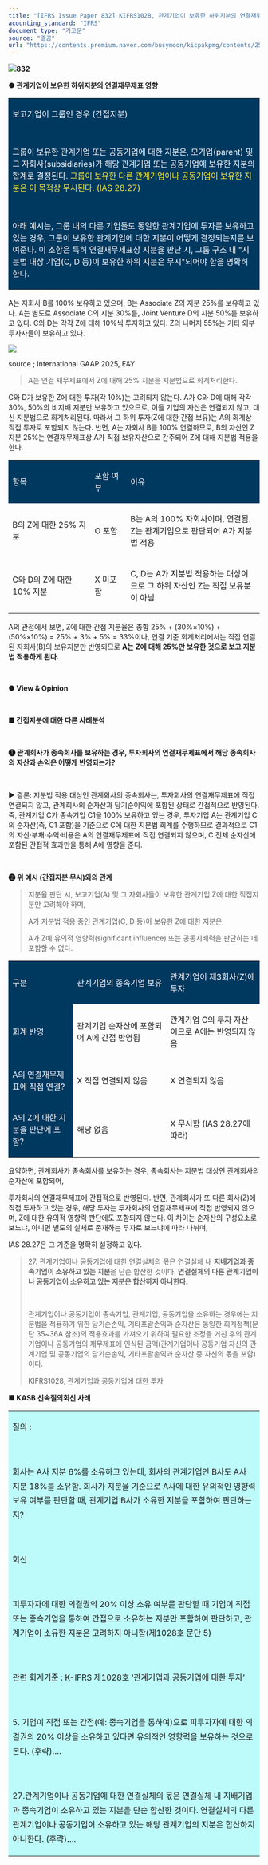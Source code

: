 ```yaml
---
title: "[IFRS Issue Paper 832] KIFRS1028, 관계기업이 보유한 하위지분의 연결재무제표 영향"
acounting_standard: "IFRS"
document_type: "기고문"
source: "엘곰"
url: "https://contents.premium.naver.com/busymoon/kicpakpmg/contents/250613114617981sw"
---
```

![](https://n2.news.naver.com/l.gif?type=content)**832**

**● 관계기업이 보유한 하위지분의 연결재무제표 영향**

<table style=""><tbody><tr><td colspan="3" rowspan="1" style="width: 99.99%; height: 129.0px;  background-color: #003960;"><div><p style=""><span style="color:#ffffff;">보고기업이 그룹인 경우 (간접지분)</span></p></div><div><p style=""><span style="color:#ffffff;">​</span></p></div><div><p style=""><span style="color:#ffffff;">그룹이 보유한 관계기업 또는 공동기업에 대한 지분은, 모기업(parent) 및 그 자회사(subsidiaries)가 해당 관계기업 또는 공동기업에 보유한 지분의 합계로 결정된다. </span><span style="color:#ffef34;">그룹이 보유한 다른 관계기업이나 공동기업이 보유한 지분은 이 목적상 무시된다. (IAS 28.27)</span></p></div><div><p style=""><span style="color:#ffffff;">​</span></p></div><div><p style=""><span style="color:#ffffff;">아래 예시는, 그룹 내의 다른 기업들도 동일한 관계기업에 투자를 보유하고 있는 경우, 그룹이 보유한 관계기업에 대한 지분이 어떻게 결정되는지를 보여준다. 이 조항은 특히 연결재무제표상 지분율 판단 시, 그룹 구조 내 "지분법 대상 기업(C, D 등)이 보유한 하위 지분은 무시"되어야 함을 명확히 한다.</span></p></div></td></tr></tbody></table>

A는 자회사 B를 100% 보유하고 있으며, B는 Associate Z의 지분 25%를 보유하고 있다. A는 별도로 Associate C의 지분 30%를, Joint Venture D의 지분 50%를 보유하고 있다. C와 D는 각각 Z에 대해 10%씩 투자하고 있다. Z의 나머지 55%는 기타 외부 투자자들이 보유하고 있다.

![](https://scs-phinf.pstatic.net/MjAyNTA2MTNfMjk3/MDAxNzQ5NzgxMTQzNzMw.1KAXBAlT1G4l1ojxO7TavgofD3iqKboXJotUFrZ6VMwg.7pYnshqRBX9VoZYOMTTqwRbCnEHbE-1gql77AEycb-8g.PNG/image.png?type=w800)

source ; International GAAP 2025, E&Y

> A는 연결 재무제표에서 Z에 대해 25% 지분을 지분법으로 회계처리한다.

C와 D가 보유한 Z에 대한 투자(각 10%)는 고려되지 않는다. A가 C와 D에 대해 각각 30%, 50%의 비지배 지분만 보유하고 있으므로, 이들 기업의 자산은 연결되지 않고, 대신 지분법으로 회계처리된다. 따라서 그 하위 투자(Z에 대한 간접 보유)는 A의 회계상 직접 투자로 포함되지 않는다. 반면, A는 자회사 B를 100% 연결하므로, B의 자산인 Z 지분 25%는 연결재무제표상 A가 직접 보유자산으로 간주되어 Z에 대해 지분법 적용을 한다.

<table style=""><tbody><tr><td colspan="1" rowspan="1" style="width: 32.75%; height: 40.0px;  background-color: #003960;"><div><p style=""><span style="color:#ffffff;">항목</span></p></div></td><td colspan="1" rowspan="1" style="width: 14.230000000000002%; height: 40.0px;  background-color: #003960;"><div><p style=""><span style="color:#ffffff;">포함 여부</span></p></div></td><td colspan="1" rowspan="1" style="width: 53.040000000000006%; height: 40.0px;  background-color: #003960;"><div><p style=""><span style="color:#ffffff;">이</span><span style="color:#ffffff;">유</span></p></div></td></tr><tr><td colspan="1" rowspan="1" style="width: 32.75%; height: 40.0px;  "><div><p style=""><span style="">B의 Z에 대한 25% 지분</span></p></div></td><td colspan="1" rowspan="1" style="width: 14.230000000000002%; height: 40.0px;  "><div><p style=""><span style="">O 포함</span></p></div></td><td colspan="1" rowspan="1" style="width: 53.040000000000006%; height: 40.0px;  "><div><p style=""><span style="">B는 A의 100% 자회사이며, 연결됨. Z는 관계기업으로 판단되어 A가 지분법 적용</span></p></div></td></tr><tr><td colspan="1" rowspan="1" style="width: 32.75%; height: 40.0px;  "><div><p style=""><span style="">C와 D의 Z에 대한 10% 지분</span></p></div></td><td colspan="1" rowspan="1" style="width: 14.230000000000002%; height: 40.0px;  "><div><p style=""><span style="">X 미포함</span></p></div></td><td colspan="1" rowspan="1" style="width: 53.040000000000006%; height: 40.0px;  "><div><p style=""><span style="">C, D는 A가 지분법 적용하는 대상이므로 그 하위 자산인 Z는 직접 보유분이 아님</span></p></div></td></tr></tbody></table>

A의 관점에서 보면, Z에 대한 간접 지분율은 총합 25% + (30%×10%) + (50%×10%) = 25% + 3% + 5% = 33%이나, 연결 기준 회계처리에서는 직접 연결된 자회사(B)의 보유지분만 반영되므로 **A는 Z에 대해 25%만 보유한 것으로 보고 지분법 적용하게 된다.**

**​**

**● View & Opinion**

**​**

**■ 간접지분에 대한 다른 사례분석**

**​**

**❶ 관계회사가 종속회사를 보유하는 경우, 투자회사의 연결재무제표에서 해당 종속회사의 자산과 손익은 어떻게 반영되는가?**

**​**

▶ 결론: 지분법 적용 대상인 관계회사의 종속회사는, 투자회사의 연결재무제표에 직접 연결되지 않고, 관계회사의 순자산과 당기순이익에 포함된 상태로 간접적으로 반영된다. 즉, 관계기업 C가 종속기업 C1을 100% 보유하고 있는 경우, 투자기업 A는 관계기업 C의 순자산(즉, C1 포함)을 기준으로 C에 대한 지분법 회계를 수행하므로 결과적으로 C1의 자산·부채·수익·비용은 A의 연결재무제표에 직접 연결되지 않으며, C 전체 순자산에 포함된 간접적 효과만을 통해 A에 영향을 준다.

**​**

**❷ 위 예시 (간접지분 무시)와의 관계**

> 지분율 판단 시, 보고기업(A) 및 그 자회사들이 보유한 관계기업 Z에 대한 직접지분만 고려해야 하며,
> 
> A가 지분법 적용 중인 관계기업(C, D 등)이 보유한 Z에 대한 지분은,
> 
> A가 Z에 유의적 영향력(significant influence) 또는 공동지배력을 판단하는 데 포함할 수 없다.

<table style=""><tbody><tr><td colspan="1" rowspan="1" style="width: 25.69%; height: 40.0px;  background-color: #003960;"><div><p style=""><span style="color:#ffffff;">구분</span></p></div></td><td colspan="1" rowspan="1" style="width: 37.16%; height: 40.0px;  background-color: #003960;"><div><p style=""><span style="color:#ffffff;">관계기업의 종속기업 보유</span></p></div></td><td colspan="1" rowspan="1" style="width: 37.16%; height: 40.0px;  background-color: #003960;"><div><p style=""><span style="color:#ffffff;">관계기업이 제3회사(Z)에 투자</span></p></div></td></tr><tr><td colspan="1" rowspan="1" style="width: 25.69%; height: 40.0px;  background-color: #003960;"><div><p style=""><span style="color:#ffffff;">회계 반영</span></p></div></td><td colspan="1" rowspan="1" style="width: 37.16%; height: 40.0px;  "><div><p style=""><span style="">관계기업 순자산에 포함되어 A에 간접 반영됨</span></p></div></td><td colspan="1" rowspan="1" style="width: 37.16%; height: 40.0px;  "><div><p style=""><span style="">관계기업 C의 투자 자산이므로 A에는 반영되지 않음</span></p></div></td></tr><tr><td colspan="1" rowspan="1" style="width: 25.69%; height: 40.0px;  background-color: #003960;"><div><p style=""><span style="color:#ffffff;">A의 연결재무제표에 직접 연결?</span></p></div></td><td colspan="1" rowspan="1" style="width: 37.16%; height: 40.0px;  "><div><p style=""><span style="">X 직접 연결되지 않음</span></p></div></td><td colspan="1" rowspan="1" style="width: 37.16%; height: 40.0px;  "><div><p style=""><span style="">X 연결되지 않음</span></p></div></td></tr><tr><td colspan="1" rowspan="1" style="width: 25.69%; height: 40.0px;  background-color: #003960;"><div><p style=""><span style="color:#ffffff;">A의 Z에 대한 지분율 판단에 포함?</span></p></div></td><td colspan="1" rowspan="1" style="width: 37.16%; height: 40.0px;  "><div><p style=""><span style="">해당 없음</span></p></div></td><td colspan="1" rowspan="1" style="width: 37.16%; height: 40.0px;  "><div><p style=""><span style="">X 무시함 (IAS 28.27에 따라)</span></p></div></td></tr></tbody></table>

요약하면, 관계회사가 종속회사를 보유하는 경우, 종속회사는 지분법 대상인 관계회사의 순자산에 포함되어,

투자회사의 연결재무제표에 간접적으로 반영된다. 반면, 관계회사가 또 다른 회사(Z)에 직접 투자하고 있는 경우, 해당 투자는 투자회사의 연결재무제표에 직접 반영되지 않으며, Z에 대한 유의적 영향력 판단에도 포함되지 않는다. 이 차이는 순자산의 구성요소로 보느냐, 아니면 별도의 실체로 존재하는 투자로 보느냐에 따라 나뉘며,

IAS 28.27은 그 기준을 명확히 설정하고 있다.

> 27\. 관계기업이나 공동기업에 대한 연결실체의 몫은 연결실체 내 **지배기업과 종속기업이 소유하고 있는 지분**을 단순 합산한 것이다. **연결실체의 다른 관계기업이나 공동기업이 소유하고 있는 지분은 합산하지 아니한다.**
> 
> **​**
> 
> 관계기업이나 공동기업이 종속기업, 관계기업, 공동기업을 소유하는 경우에는 지분법을 적용하기 위한 당기순손익, 기타포괄손익과 순자산은 동일한 회계정책(문단 35~36A 참조)의 적용효과를 가져오기 위하여 필요한 조정을 거친 후의 관계기업이나 공동기업의 재무제표에 인식된 금액(관계기업이나 공동기업 자신의 관계기업 및 공동기업의 당기순손익, 기타포괄손익과 순자산 중 자신의 몫을 포함)이다.
> 
> KIFRS1028, 관계기업과 공동기업에 대한 투자

**■ KASB 신속질의회신 사례**

<table style=""><tbody><tr><td colspan="3" rowspan="1" style="width: 99.99%; height: 129.0px;  background-color: #bdfbfa;"><div><p style="line-height:1.8;"><span style="">질의 :</span></p></div><div><p style="line-height:1.8;"><span style="">​</span></p></div><div><p style="line-height:1.8;"><span style="">회사는 A사 지분 6%를 소유하고 있는데, 회사의 관계기업인 B사도 A사 지분 18%를 소유함. 회사가 지분율 기준으로 A사에 대한 유의적인 영향력 보유 여부를 판단할 때, 관계기업 B사가 소유한 지분을 포함하여 판단하는지?</span></p></div><div><p style="line-height:1.8;"><span style="">​</span></p></div><div><p style="line-height:1.8;"><span style="">회신</span></p></div><div><p style="line-height:1.8;"><span style="">​</span></p></div><div><p style="line-height:1.8;"><span style="">피투자자에 대한 의결권의 20% 이상 소유 여부를 판단할 때 기업이 직접 또는 종속기업을 통하여 간접으로 소유하는 지분만 포함하여 판단하고, 관계기업이 소유한 지분은 고려하지 아니함(제1028호 문단 5)</span></p></div><div><p style="line-height:1.8;"><span style="">​</span></p></div><div><p style="line-height:1.8;"><span style="">관련 회계기준 : K-IFRS 제1028호 ‘관계기업과 공동기업에 대한 투자’</span></p></div><div><p style="line-height:1.8;"><span style="">​</span></p></div><div><p style="line-height:1.8;"><span style="">5. 기업이 직접 또는 간접(예: 종속기업을 통하여)으로 피투자자에 대한 의결권의 20% 이상을 소유하고 있다면 유의적인 영향력을 보유하는 것으로 본다. (후략)….</span></p></div><div><p style="line-height:1.8;"><span style="">​</span></p></div><div><p style="line-height:1.8;"><span style="">27.관계기업이나 공동기업에 대한 연결실체의 몫은 연결실체 내 지배기업과 종속기업이 소유하고 있는 지분을 단순 합산한 것이다. 연결실체의 다른 관계기업이나 공동기업이 소유하고 있는 해당 관계기업의 지분은 합산하지 아니한다. (후략)….</span></p></div></td></tr></tbody></table>

**​**